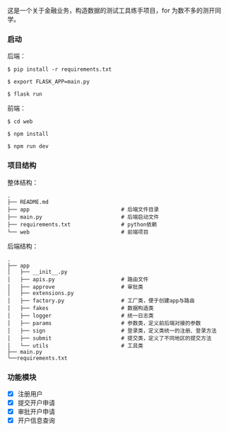 这是一个关于金融业务，构造数据的测试工具练手项目，for 为数不多的测开同学。
### 启动
后端：
```shell
$ pip install -r requirements.txt
```

```shell
$ export FLASK_APP=main.py
```

```shell
$ flask run
```

前端：
```shell
$ cd web
```

```shell
$ npm install
```

```shell
$ npm run dev
```

### 项目结构
整体结构：
```
.
├── README.md
├── app                             # 后端文件目录
├── main.py                         # 后端启动文件
├── requirements.txt                # python依赖
└── web                             # 前端项目
```

后端结构：
```
.
├── app
│   ├── __init__.py      
│   ├── apis.py                     # 路由文件
│   ├── approve                     # 审批类
│   ├── extensions.py               
│   ├── factory.py                  # 工厂类，便于创建app与路由
│   ├── fakes                       # 数据构造类
│   ├── logger                      # 统一日志类
│   ├── params                      # 参数类，定义前后端对接的参数
│   ├── sign                        # 登录类，定义类统一的注册、登录方法
│   ├── submit                      # 提交类，定义了不同地区的提交方法
│   └── utils                       # 工具类
├── main.py
└──requirements.txt
```

### 功能模块
- [x] 注册用户
- [x] 提交开户申请
- [x] 审批开户申请
- [x] 开户信息查询
